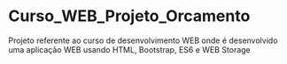 # Curso_WEB_Projeto_Orcamento
Projeto referente ao curso de desenvolvimento WEB onde é desenvolvido uma aplicação WEB usando HTML, Bootstrap, ES6 e WEB Storage
